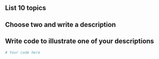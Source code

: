 ## List 10 topics




## Choose two and write a description




## Write code to illustrate one of your descriptions

```ruby
# Your code here

```
